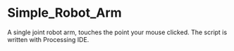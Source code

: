 # Simple_Robot_Arm
A single joint robot arm, touches the point your mouse clicked. The script is written with Processing IDE.
